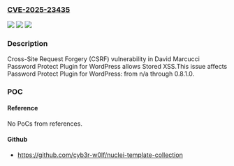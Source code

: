 ### [CVE-2025-23435](https://cve.mitre.org/cgi-bin/cvename.cgi?name=CVE-2025-23435)
![](https://img.shields.io/static/v1?label=Product&message=Password%20Protect%20Plugin%20for%20WordPress&color=blue)
![](https://img.shields.io/static/v1?label=Version&message=n%2Fa%3C%3D%200.8.1.0%20&color=brighgreen)
![](https://img.shields.io/static/v1?label=Vulnerability&message=CWE-352%20Cross-Site%20Request%20Forgery%20(CSRF)&color=brighgreen)

### Description

Cross-Site Request Forgery (CSRF) vulnerability in David Marcucci Password Protect Plugin for WordPress allows Stored XSS.This issue affects Password Protect Plugin for WordPress: from n/a through 0.8.1.0.

### POC

#### Reference
No PoCs from references.

#### Github
- https://github.com/cyb3r-w0lf/nuclei-template-collection

